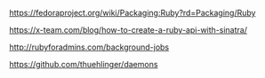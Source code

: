 https://fedoraproject.org/wiki/Packaging:Ruby?rd=Packaging/Ruby

https://x-team.com/blog/how-to-create-a-ruby-api-with-sinatra/

http://rubyforadmins.com/background-jobs

https://github.com/thuehlinger/daemons
